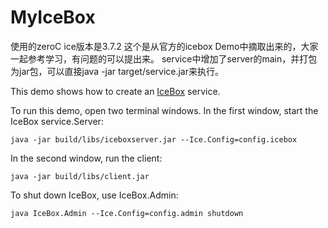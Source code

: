 # MyIceBox

使用的zeroC ice版本是3.7.2
这个是从官方的icebox Demo中摘取出来的，大家一起参考学习，有问题的可以提出来。
service中增加了server的main，并打包为jar包，可以直接java -jar target/service.jar来执行。

This demo shows how to create an [IceBox][1] service.

To run this demo, open two terminal windows. In the first window,
start the IceBox service.Server:

```
java -jar build/libs/iceboxserver.jar --Ice.Config=config.icebox
```

In the second window, run the client:

```
java -jar build/libs/client.jar
```

To shut down IceBox, use IceBox.Admin:

```
java IceBox.Admin --Ice.Config=config.admin shutdown
```

[1]: https://doc.zeroc.com/display/Ice37/IceBox
